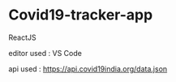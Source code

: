 # Covid19-tracker-app

ReactJS

editor used : VS Code

api used : https://api.covid19india.org/data.json

